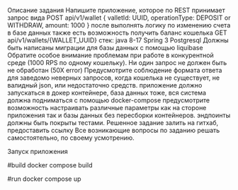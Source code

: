 
Описание задания
Напишите приложение, которое по REST принимает запрос вида 
POST api/v1/wallet { 
valletId: UUID, 
operationType: DEPOSIT or WITHDRAW, 
amount: 1000 
} 
после выполнять логику по изменению счета в базе данных также есть возможность 
получить баланс кошелька 
GET api/v1/wallets/{WALLET_UUID} 
стек: java 8-17 Spring 3 Postgresql 
Должны быть написаны миграции для базы данных с помощью liquibase 
Обратите особое внимание проблемам при работе в конкурентной среде 
(1000 RPS по одному кошельку). Ни один запрос не должен быть не обработан 
(50Х error) Предусмотрите соблюдение формата ответа для заведомо неверных 
запросов, когда кошелька не существует, не валидный json, или недостаточно 
средств. приложение должно запускаться в докер контейнере, база данных тоже, 
вся система должна подниматься с помощью docker-compose предусмотрите 
возможность настраивать различные параметры как на стороне приложения так и 
базы данных без пересборки контейнеров. эндпоинты должны быть покрыты тестами. 
Решенное задание залить на гитхаб, предоставить ссылку Все возникающие вопросы 
по заданию решать самостоятельно, по своему усмотрению.

Запуск приложения

#build
docker compose build

#run
docker compose up
